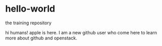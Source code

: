 # hello-world
the training repository

hi humans!
apple is here. I am a new github user who come here to learn more about github and openstack.
